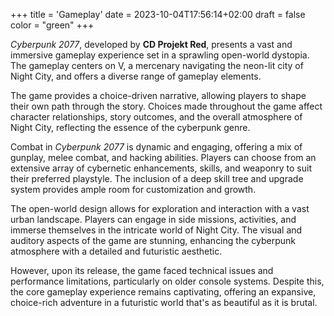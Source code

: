 +++
title = 'Gameplay'
date = 2023-10-04T17:56:14+02:00
draft = false
color = "green"
+++

*Cyberpunk 2077*, developed by **CD Projekt Red**, presents a vast and immersive gameplay experience set in a sprawling open-world dystopia. The gameplay centers on V, a mercenary navigating the neon-lit city of Night City, and offers a diverse range of gameplay elements.

The game provides a choice-driven narrative, allowing players to shape their own path through the story. Choices made throughout the game affect character relationships, story outcomes, and the overall atmosphere of Night City, reflecting the essence of the cyberpunk genre.

Combat in *Cyberpunk 2077* is dynamic and engaging, offering a mix of gunplay, melee combat, and hacking abilities. Players can choose from an extensive array of cybernetic enhancements, skills, and weaponry to suit their preferred playstyle. The inclusion of a deep skill tree and upgrade system provides ample room for customization and growth.

The open-world design allows for exploration and interaction with a vast urban landscape. Players can engage in side missions, activities, and immerse themselves in the intricate world of Night City. The visual and auditory aspects of the game are stunning, enhancing the cyberpunk atmosphere with a detailed and futuristic aesthetic.

However, upon its release, the game faced technical issues and performance limitations, particularly on older console systems. Despite this, the core gameplay experience remains captivating, offering an expansive, choice-rich adventure in a futuristic world that's as beautiful as it is brutal.